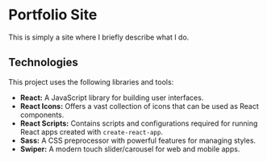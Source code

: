 # Portfolio Site

This is simply a site where I briefly describe what I do.


## Technologies
This project uses the following libraries and tools:

- **React:** A JavaScript library for building user interfaces.
- **React Icons:** Offers a vast collection of icons that can be used as React components.
- **React Scripts:** Contains scripts and configurations required for running React apps created with `create-react-app`.
- **Sass:** A CSS preprocessor with powerful features for managing styles.
- **Swiper:** A modern touch slider/carousel for web and mobile apps.
